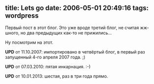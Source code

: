 title: Lets go
date: 2006-05-01 20:49:16
tags: wordpress
----


Первый пост в этот блог.
Это уже вроде третий блог, не считая жж-шного, но два предыдущих как-то не прижились...

Ну посмотрим на этот.

**UPD** от 11.10.2007: импортировано в четвёртый блог, в первый раз запущенный 4-го апреля 2007 года. ;)

**UPD** от 07.03.2010: пятая инкарнация. :-)

**UPD** от 10.01.2013: шестая, раз в три года прямо.
